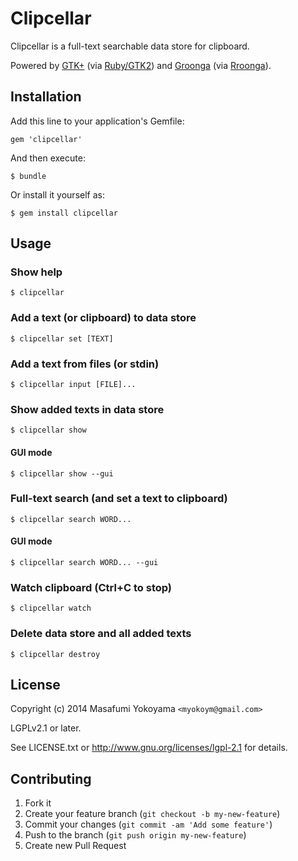 # Clipcellar

Clipcellar is a full-text searchable data store for clipboard.

Powered by [GTK+][] (via [Ruby/GTK2][]) and [Groonga][] (via [Rroonga][]).

[GTK+]:http://www.gtk.org/
[Ruby/GTK2]:http://ruby-gnome2.sourceforge.jp/
[Groonga]:http://groonga.org/
[Rroonga]:http://ranguba.org/

## Installation

Add this line to your application's Gemfile:

    gem 'clipcellar'

And then execute:

    $ bundle

Or install it yourself as:

    $ gem install clipcellar

## Usage

### Show help

    $ clipcellar

### Add a text (or clipboard) to data store

    $ clipcellar set [TEXT]

### Add a text from files (or stdin)

    $ clipcellar input [FILE]...

### Show added texts in data store

    $ clipcellar show

#### GUI mode

    $ clipcellar show --gui

### Full-text search (and set a text to clipboard)

    $ clipcellar search WORD...

#### GUI mode

    $ clipcellar search WORD... --gui

### Watch clipboard (Ctrl+C to stop)

    $ clipcellar watch

### Delete data store and all added texts

    $ clipcellar destroy

## License

Copyright (c) 2014 Masafumi Yokoyama `<myokoym@gmail.com>`

LGPLv2.1 or later.

See LICENSE.txt or http://www.gnu.org/licenses/lgpl-2.1 for details.

## Contributing

1. Fork it
2. Create your feature branch (`git checkout -b my-new-feature`)
3. Commit your changes (`git commit -am 'Add some feature'`)
4. Push to the branch (`git push origin my-new-feature`)
5. Create new Pull Request
